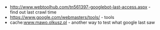 - http://www.webtoolhub.com/tn561397-googlebot-last-access.aspx - find out last crawl time
- https://www.google.com/webmasters/tools/ - tools
- cache:www.mawo.olkusz.pl - another way to test what google last saw 
